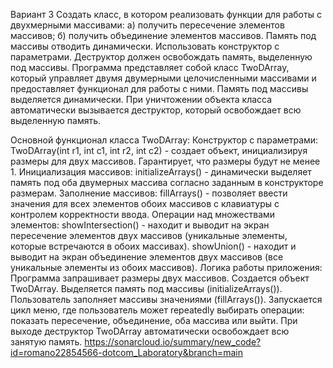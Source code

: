 Вариант 3 Создать класс, в котором реализовать функции для работы с двухмерными массивами:
а) получить пересечение элементов массивов;
б) получить объединение элементов массивов.
Память под массивы отводить динамически. Использовать конструктор с параметрами. Деструктор должен освобождать память, выделенную под массивы.
Программа представляет собой класс TwoDArray, который управляет двумя двумерными целочисленными массивами и предоставляет функционал для работы с ними. Память под массивы выделяется динамически. При уничтожении объекта класса автоматически вызывается деструктор, который освобождает всю выделенную память.

Основной функционал класса TwoDArray:
Конструктор с параметрами: TwoDArray(int r1, int c1, int r2, int c2) - создает объект, инициализируя размеры для двух массивов. Гарантирует, что размеры будут не менее 1.
Инициализация массивов: initializeArrays() - динамически выделяет память под оба двумерных массива согласно заданным в конструкторе размерам.
Заполнение массивов: fillArrays() - позволяет ввести значения для всех элементов обоих массивов с клавиатуры с контролем корректности ввода.
Операции над множествами элементов:
showIntersection() - находит и выводит на экран пересечение элементов двух массивов (уникальные элементы, которые встречаются в обоих массивах).
showUnion() - находит и выводит на экран объединение элементов двух массивов (все уникальные элементы из обоих массивов).
Логика работы приложения:
Программа запрашивает размеры двух массивов.
Создается объект TwoDArray.
Выделяется память под массивы (initializeArrays()).
Пользователь заполняет массивы значениями (fillArrays()).
Запускается цикл меню, где пользователь может repeatedly выбирать операции: показать пересечение, объединение, оба массива или выйти.
При выходе деструктор TwoDArray автоматически освобождает всю занятую память.
https://sonarcloud.io/summary/new_code?id=romano22854566-dotcom_Laboratory&branch=main